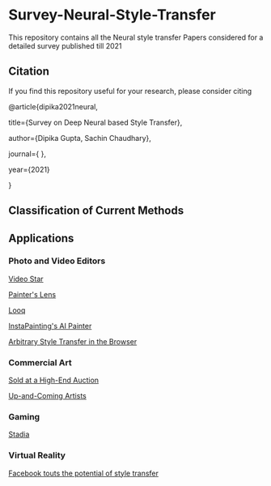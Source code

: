 # Survey-Neural-Style-Transfer
This repository contains all the Neural style transfer Papers considered for a detailed survey published till 2021
## Citation
If you find this repository useful for your research, please consider citing

@article{dipika2021neural,  

title={Survey on Deep Neural based Style Transfer},

author={Dipika Gupta, Sachin Chaudhary}, 

journal={ }, 

year={2021}

}


## Classification of Current Methods

## Applications
### Photo and Video Editors

[Video Star](https://apps.apple.com/us/app/video-star/id438596432)

[Painter's Lens](https://apps.apple.com/us/app/painters-lens/id1458827474)

[Looq](https://apps.apple.com/us/app/looq-ai-powered-filters/id1159704664)

[InstaPainting's AI Painter](https://www.instapainting.com/ai-painter)

[Arbitrary Style Transfer in the Browser](https://reiinakano.com/arbitrary-image-stylization-tfjs/)

### Commercial Art

[Sold at a High-End Auction](https://www.theverge.com/2018/10/25/18023266/ai-art-portrait-christie)

[Up-and-Coming Artists](https://apps.apple.com/us/app/painters-lens/id1458827474)

### Gaming

[Stadia](https://venturebeat.com/2019/03/19/googles-stadia-uses-style-transfer-ml-to-manipulate-video-game-environments/)

### Virtual Reality

[Facebook touts the potential of style transfer](https://engineering.fb.com/2017/07/26/virtual-reality/using-ai-for-new-visual-storytelling-techniques-in-vr/)


